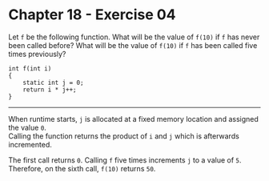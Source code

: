# Chapter 18 - Exercise 04

Let `f` be the following function. What will be the value of `f(10)` if `f` has never been called before? What will be the value of `f(10)` if `f` has been called five times previously?

```
int f(int i)
{
    static int j = 0;
    return i * j++;
}
```
---

When runtime starts, `j` is allocated at a fixed memory location and assigned the value `0`.  
Calling the function returns the product of `i` and `j` which is afterwards incremented.  

The first call returns `0`.
Calling `f` five times increments `j` to a value of `5`. Therefore, on the sixth call, `f(10)` returns `50`.
